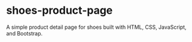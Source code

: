 # shoes-product-page
A simple product detail page for shoes built with HTML, CSS, JavaScript, and Bootstrap.
